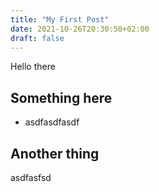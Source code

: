 ```yaml
---
title: "My First Post"
date: 2021-10-26T20:30:50+02:00
draft: false
---
```


Hello there


## Something here

* asdfasdfasdf

<!--more-->
## Another thing

asdfasfsd

